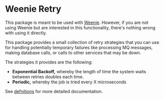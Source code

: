 Weenie Retry
========================================================================================================================

This package is meant to be used with [Weenie](https://wymp.github.io/weenie). However, if you are not using
Weenie but are interested in this functionality, there's nothing wrong with using it directly.

This package provides a small collection of retry strategies that you can use for handling potentially temporary
failures like processing MQ messages, making database calls, or calls to other services that may be down.

The strategies it provides are the following:

* **Exponential Backoff,** whereby the length of time the system waits between retries doubles each time.
* **Periodic,** whereby the job is tried every X microseconds

See [defnitions](./src/retry.ts) for more detailed documentation.
